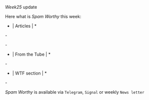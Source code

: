 *Week25* update

Here what is _Spam Worthy_ this week:

* \| Articles \| *

[]() \- 

[]() \-

* \| From the Tube \| *

[]() \- 

* \| WTF section \| *

[]() \- 

_Spam Worthy_ is available via `Telegram`, `Signal` or weekly `News letter`
